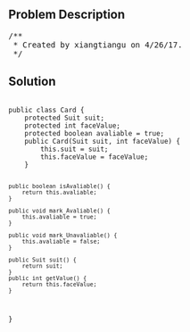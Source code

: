 <!--
<style>
  body { font-family: Arial, sans-serif; }
  .container { max-width: 100%; margin: auto; padding: 20px; }
  .comment-block { background-color: #f9f9f9; padding: 10px; border-left: 5px solid #ccc; }
  .code-block { background-color: #f4f4f4; padding: 10px; border: 1px solid #ddd; }
</style>
-->

<div class='container'>
<h2>Problem Description</h2>
<div class='comment-block'>
<pre>
/**
 * Created by xiangtiangu on 4/26/17.
 */
</pre>
</div>

<h2>Solution</h2>
<div class='code-block'>
<pre><code class='language-java'>
public class Card {
    protected Suit suit;
    protected int faceValue;
    protected boolean avaliable = true;
    public Card(Suit suit, int faceValue) {
        this.suit = suit;
        this.faceValue = faceValue;
    }

    public boolean isAvaliable() {
        return this.avaliable;
    }

    public void mark_Avaliable() {
        this.avaliable = true;
    }

    public void mark_Unavaliable() {
        this.avaliable = false;
    }

    public Suit suit() {
        return suit;
    }
    public int getValue() {
        return this.faceValue;
    }
}</code></pre>
</div>
</div>
